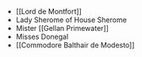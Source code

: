 - [[Lord de Montfort]]
- Lady Sherome of House Sherome
- Mister [[Gellan Primewater]]
- Misses Donegal
- [[Commodore Balthair de Modesto]]